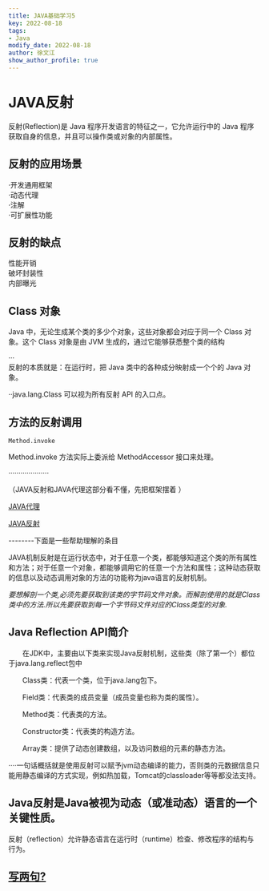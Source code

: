 ```yaml
---
title: JAVA基础学习5
key: 2022-08-18
tags: 
- Java
modify_date: 2022-08-18
author: 徐文江
show_author_profile: true
---
```






# JAVA反射    
<!--more-->     
反射(Reflection)是 Java 程序开发语言的特征之一，它允许运行中的 Java 程序获取自身的信息，并且可以操作类或对象的内部属性。        

## 反射的应用场景       
·开发通用框架    
·动态代理    
·注解    
·可扩展性功能     

## 反射的缺点    
性能开销    
破坏封装性  
内部曝光    

## Class 对象       
Java 中，无论生成某个类的多少个对象，这些对象都会对应于同一个 Class 对象。这个 Class 对象是由 JVM 生成的，通过它能够获悉整个类的结构        

···     
反射的本质就是：在运行时，把 Java 类中的各种成分映射成一个个的 Java 对象。      

··java.lang.Class 可以视为所有反射 API 的入口点。       

## 方法的反射调用      
``` 
Method.invoke
```     

Method.invoke 方法实际上委派给 MethodAccessor 接口来处理。          


····················

（JAVA反射和JAVA代理这部分看不懂，先把框架摆着 ）      

[JAVA代理](JAVA代理.jpg)        

[JAVA反射](JAVA反射.jpg)    


--------下面是一些帮助理解的条目        

JAVA机制反射是在运行状态中，对于任意一个类，都能够知道这个类的所有属性和方法；对于任意一个对象，都能够调用它的任意一个方法和属性；这种动态获取的信息以及动态调用对象的方法的功能称为java语言的反射机制。        


*要想解剖一个类,必须先要获取到该类的字节码文件对象。而解剖使用的就是Class类中的方法.所以先要获取到每一个字节码文件对应的Class类型的对象.*       

## Java Reflection API简介
　　在JDK中，主要由以下类来实现Java反射机制，这些类（除了第一个）都位于java.lang.reflect包中        

　　Class类：代表一个类，位于java.lang包下。        

　　Field类：代表类的成员变量（成员变量也称为类的属性）。   

　　Method类：代表类的方法。    

　　Constructor类：代表类的构造方法。   

　　Array类：提供了动态创建数组，以及访问数组的元素的静态方法。     


····一句话概括就是使用反射可以赋予jvm动态编译的能力，否则类的元数据信息只能用静态编译的方式实现，例如热加载，Tomcat的classloader等等都没法支持。       

## Java反射是Java被视为动态（或准动态）语言的一个关键性质。     
反射（reflection）允许静态语言在运行时（runtime）检查、修改程序的结构与行为。       


## [写两句?](https://github.com/HEA1OR/HEA1OR.github.io/tree/master/_posts)

